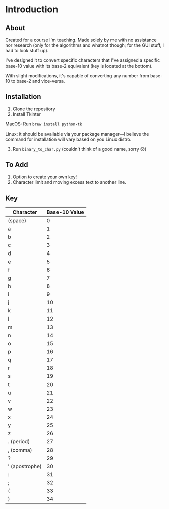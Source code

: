# Introduction

## About
Created for a course I'm teaching. Made solely by me with no assistance nor research (only for the algorithms and whatnot though; for the GUI stuff, I had to look stuff up).

I've designed it to convert specific characters that I've assigned a specific base-10 value with its base-2 equivalent (key is located at the bottom).

With slight modifications, it's capable of converting any number from base-10 to base-2 and vice-versa.

## Installation
1. Clone the repository
2. Install Tkinter

MacOS: Run `brew install python-tk`

Linux: it should be available via your package manager—I believe the command for installation will vary based on you Linux distro.

3. Run `binary_to_char.py` (couldn't think of a good name, sorry 😞)

## To Add
1. Option to create your own key!
2. Character limit and moving excess text to another line.

## Key

| Character     | Base-10 Value   |
| ------------- | ------------- |
| (space) | 0 |
| a | 1 |
| b | 2 |
| c | 3 |
| d | 4 |
| e | 5 |
| f | 6 |
| g | 7 |
| h | 8 |
| i | 9 |
| j | 10 |
| k | 11 |
| l| 12 |
| m | 13 |
| n | 14 |
| o | 15 |
|p | 16 |
| q | 17 |
| r | 18 |
| s | 19 |
| t | 20 |
| u | 21 |
| v | 22 |
| w | 23 |
| x | 24 |
| y | 25 |
| z | 26 |
| . (period) | 27 |
| , (comma) | 28 |
| ? | 29 |
| ' (apostrophe) | 30 |
| : | 31 |
| ; | 32 |
| ( | 33 |
| ) | 34 |
